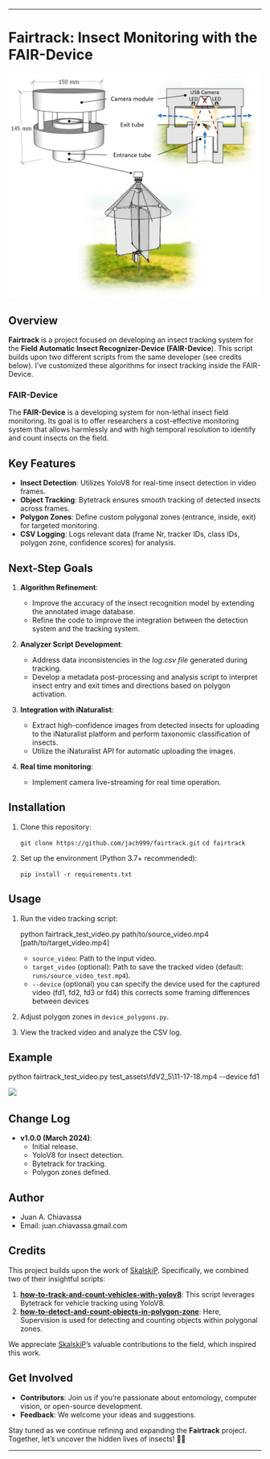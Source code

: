 * * *

Fairtrack: Insect Monitoring with the FAIR-Device
=================================================

<img src="https://raw.githubusercontent.com/jach999/fairtrack/main/assets/fair-d_scheme.png" width="500">

Overview
--------

**Fairtrack** is a project focused on developing an insect tracking system for the **Field Automatic Insect Recognizer-Device (FAIR-Device**). This script builds upon two different scripts from the same developer (see credits below). I’ve customized these algorithms for insect tracking inside the FAIR-Device.

### FAIR-Device

The **FAIR-Device** is a developing system for non-lethal insect field monitoring. Its goal is to offer researchers a cost-effective monitoring system that allows harmlessly and with high temporal resolution to identify and count insects on the field.

Key Features
------------
*   **Insect Detection**: Utilizes YoloV8 for real-time insect detection in video frames.
*   **Object Tracking**: Bytetrack ensures smooth tracking of detected insects across frames.
*   **Polygon Zones**: Define custom polygonal zones (entrance, inside, exit) for targeted monitoring.
*   **CSV Logging**: Logs relevant data (frame Nr, tracker IDs, class IDs, polygon zone, confidence scores) for analysis.

Next-Step Goals
---------------

1.  **Algorithm Refinement**:
    
    *   Improve the accuracy of the insect recognition model by extending the annotated image database.
    *   Refine the code to improve the integration between the detection system and the tracking system.
2.  **Analyzer Script Development**:
    
    *   Address data inconsistencies in the _log.csv file_ generated during tracking.
    *   Develop a metadata post-processing and analysis script to interpret insect entry and exit times and directions based on polygon activation.
3.  **Integration with iNaturalist**:
    
    *   Extract high-confidence images from detected insects for uploading to the iNaturalist platform and perform taxonomic classification of insects. 
    *   Utilize the iNaturalist API for automatic uploading the images. 
4.  **Real time monitoring**:
    
    * Implement camera live-streaming for real time operation.  

Installation
------------

1.  Clone this repository:
    
    `git clone https://github.com/jach999/fairtrack.git`
        `cd fairtrack`
    
2.  Set up the environment (Python 3.7+ recommended):
    
    `pip install -r requirements.txt`

    
Usage
-----

1.  Run the video tracking script:
    
    python fairtrack_test_video.py path/to/source_video.mp4 [path/to/target_video.mp4]
    *   `source_video`: Path to the input video.
    *   `target_video` (optional): Path to save the tracked video (default: `runs/source_video_test.mp4`).
    *   `--device` (optional) you can specify the device used for the captured video (fd1, fd2, fd3 or fd4)
         this corrects some framing differences between devices
2.  Adjust polygon zones in `device_polygons.py`.
    
3.  View the tracked video and analyze the CSV log.
    

Example
-------

python fairtrack_test_video.py test_assets\fdV2_5\11-17-18.mp4 --device fd1

<img src="https://raw.githubusercontent.com/jach999/fairtrack/main/assets/11-17-18_test.gif"  width="500">

Change Log
----------

*   **v1.0.0 (March 2024)**:
    *   Initial release.
    *   YoloV8 for insect detection.
    *   Bytetrack for tracking.
    *   Polygon zones defined.


Author
------

*   Juan A. Chiavassa
*   Email: juan.chiavassa.gmail.com


Credits
-------

This project builds upon the work of [SkalskiP](https://github.com/SkalskiP). Specifically, we combined two of their insightful scripts:

1.  **[how-to-track-and-count-vehicles-with-yolov8](https://github.com/roboflow/notebooks/blob/main/notebooks/how-to-track-and-count-vehicles-with-yolov8.ipynb)**: This script leverages Bytetrack for vehicle tracking using YoloV8.
2.  **[how-to-detect-and-count-objects-in-polygon-zone](https://github.com/roboflow/notebooks/blob/main/notebooks/how-to-detect-and-count-objects-in-polygon-zone.ipynb)**: Here, Supervision is used for detecting and counting objects within polygonal zones.

We appreciate [SkalskiP](https://github.com/SkalskiP)’s valuable contributions to the field, which inspired this work.


Get Involved
------------

*   **Contributors**: Join us if you’re passionate about entomology, computer vision, or open-source development.
*   **Feedback**: We welcome your ideas and suggestions.

Stay tuned as we continue refining and expanding the **Fairtrack** project. Together, let’s uncover the hidden lives of insects! 🌟🐜

* * *

